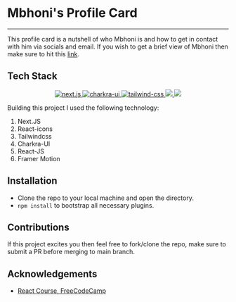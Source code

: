 <p align="center">
<h1>Mbhoni's Profile Card</h1>
</p>

---

This profile card is a nutshell of who Mbhoni is and how to get in contact with him via socials and email. If you wish to get a brief view of Mbhoni then make sure to hit this [link](https://mbhoni-profile-card.vercel.app).

## Tech Stack

<p align="center">
<a href="https://nextjs.org">
<img alt="next.js" src="https://img.shields.io/badge/Next-js?style=flat-square&logo=nextdotjs&labelColor=%23000000&color=%23000000">
</a>
<a href="https://chakra-ui.com">
<img alt="charkra-ui" src="https://img.shields.io/badge/Charkra-UI?style=flat-square&logo=chakraui&labelColor=%23ffffff&color=%231ECBE1">
</a>
<a href="https://tailwindcss.com">
<img alt="tailwind-css" src="https://img.shields.io/badge/Tailwind-css?style=flat-square&logo=tailwindcss&labelColor=%23fff&color=%2308F7F4">
</a>
<a href="https://react.dev">
<img src="https://img.shields.io/badge/React-js?style=flat-square&logo=react&labelColor=%23fff&color=%2361DAFB">
</a>
<a alt="framer motion" href="https://framer.com">
<img src="https://img.shields.io/badge/Framer-motion?style=flat-square&logo=framer&labelColor=%23000000&color=%23000000">
</a>
</p>

Building this project I used the following technology:

1. Next.JS
2. React-icons
3. Tailwindcss
4. Charkra-UI
5. React-JS
6. Framer Motion

## Installation

- Clone the repo to your local machine and open the directory.
- `npm install` to bootstrap all necessary plugins.

## Contributions

If this project excites you then feel free to fork/clone the repo, make sure to submit a PR before merging to main branch.


## Acknowledgements

- [React Course, FreeCodeCamp](https://youtu.be/bMknfKXIFA8)
